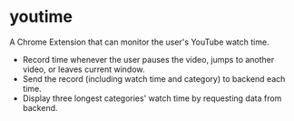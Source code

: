 # youtime

A Chrome Extension that can monitor the user's YouTube watch time.

- Record time whenever the user pauses the video, jumps to another video, or leaves current window.
- Send the record (including watch time and category) to backend each time.
- Display three longest categories' watch time by requesting data from backend.
